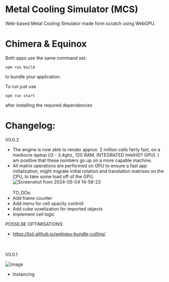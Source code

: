 # Metal Cooling Simulator (MCS)
Web-based Metal Cooling Simulator made form scratch using WebGPU.
# Chimera & Equinox
Both apps use the same command set:

```
npm run build
```
to bundle your application.

To run just use 
```
npm run start
```
after installing the required dependencies

# Changelog:
V0.0.2<br>
* The engine is now able to render approx. 2 million cells fairly fast, on a mediocre laptop (i3 - 3.4ghz, 12G RAM, INTEGRATED IntelHD? GPU). I am positive that these numbers go up on a more capable machine.<br>
* All matrix operations are performed on GPU to ensure a fast app initialization, might migrate initial rotation and translation matrixes on the CPU, to take some load off of the GPU.
![Screenshot from 2024-05-04 14-58-23](https://github.com/Ap-Cristian/eutectics/assets/91757763/f2e8a6e2-aca5-429e-8071-69688ea805eb)
<br><br>
TO_DOs:
* Add frame counter
* Add menu for cell opacity controll
* Add cube voxelization for imported objects
* Implement cell logic

POSSILBE OPTIMISATIONS:<br>
* https://toji.github.io/webgpu-bundle-culling/
<br>
<br>
V0.0.1<br>

![image](https://github.com/Ap-Cristian/eutectics/assets/91757763/b87a7b97-c0fb-4cd1-8eb8-305b3d9b688a)
* Instancing


